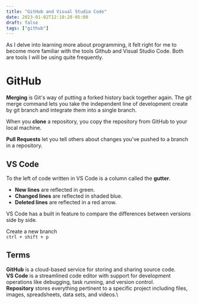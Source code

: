 ```yaml
---
title: "GitHub and Visual Studio Code"
date: 2023-01-02T12:10:28-05:00
draft: false
tags: ["github"]
---
```


As I delve into learning more about programming, it felt right for me to become more familiar with the tools Github and Visual Studio Code. Both are tools I will be using quite frequently.

# GitHub

**Merging** is Git's way of putting a forked history back together again. The git merge command lets you take the independent line of development create by git branch and integrate them into a single branch.

When you **clone** a repository, you copy the repository from GitHub to your local machine.

**Pull Requests** let you tell others about changes you've pushed to a branch in a repository.

## VS Code
To the left of code written in VS Code is a column called the **gutter**.
- **New lines** are reflected in green.
- **Changed lines** are reflected in shaded blue.
- **Deleted lines** are reflected in a red arrow.

VS Code has a built in feature to compare the differences between versions side by side.

Create a new branch\
`ctrl + shift + p`


## Terms
**GitHub** is a cloud-based service for storing and sharing source code.\
**VS Code** is a streamlined code editor with support for development operations like debugging, task running, and version control.\
**Repository** stores everything pertinent to a specific project including files, images, spreadsheets, data sets, and videos.\